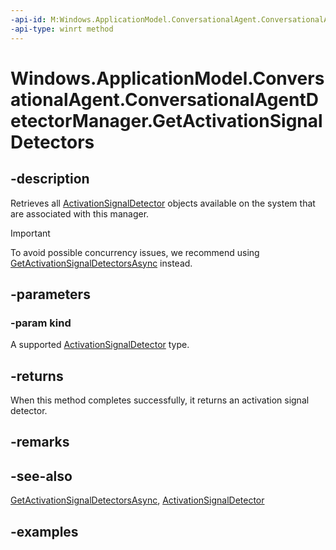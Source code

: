 ```yaml
---
-api-id: M:Windows.ApplicationModel.ConversationalAgent.ConversationalAgentDetectorManager.GetActivationSignalDetectors(Windows.ApplicationModel.ConversationalAgent.ActivationSignalDetectorKind)
-api-type: winrt method
---
```


<!-- Method syntax.
public IVectorView<ActivationSignalDetector> ConversationalAgentDetectorManager.GetActivationSignalDetectors(ActivationSignalDetectorKind kind)
-->

# Windows.ApplicationModel.ConversationalAgent.ConversationalAgentDetectorManager.GetActivationSignalDetectors

## -description

Retrieves all [ActivationSignalDetector](activationsignaldetector.md) objects available on the system that are associated with this manager.

> [!Important]
> To avoid possible concurrency issues, we recommend using [GetActivationSignalDetectorsAsync](conversationalagentdetectormanager_getactivationsignaldetectorsasync_591441886.md) instead.

## -parameters

### -param kind

A supported [ActivationSignalDetector](activationsignaldetector.md) type.

## -returns

When this method completes successfully, it returns an activation signal detector.

## -remarks

## -see-also

[GetActivationSignalDetectorsAsync](conversationalagentdetectormanager_getactivationsignaldetectorsasync_591441886.md), [ActivationSignalDetector](activationsignaldetector.md)

## -examples
